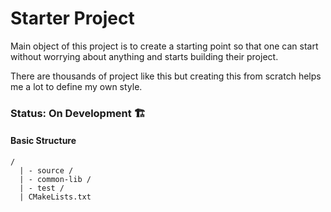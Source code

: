 # Starter Project

 Main object of this project is to create a starting point so that one can start without worrying about anything and starts building their project.

 There are thousands of project like this but creating this from scratch helps me a lot to define my own style.

### Status: On Development 🏗️


#### Basic Structure

```
/
  | - source / 
  | - common-lib /
  | - test / 
  | CMakeLists.txt
```
